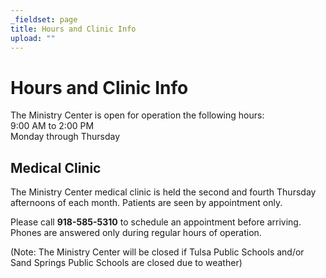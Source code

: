 ```yaml
---
_fieldset: page
title: Hours and Clinic Info
upload: ""
---
```

# Hours and Clinic Info
The Ministry Center is open for operation the following hours:  
9:00 AM to 2:00 PM  
Monday through Thursday

## Medical Clinic
The Ministry Center medical clinic is held the second and fourth Thursday afternoons of each month. Patients are seen by appointment only.

Please call **918-585-5310** to schedule an appointment before arriving. Phones are answered only during regular hours of operation.

(Note:  The Ministry Center will be closed if Tulsa Public Schools and/or Sand Springs Public Schools are closed due to weather)